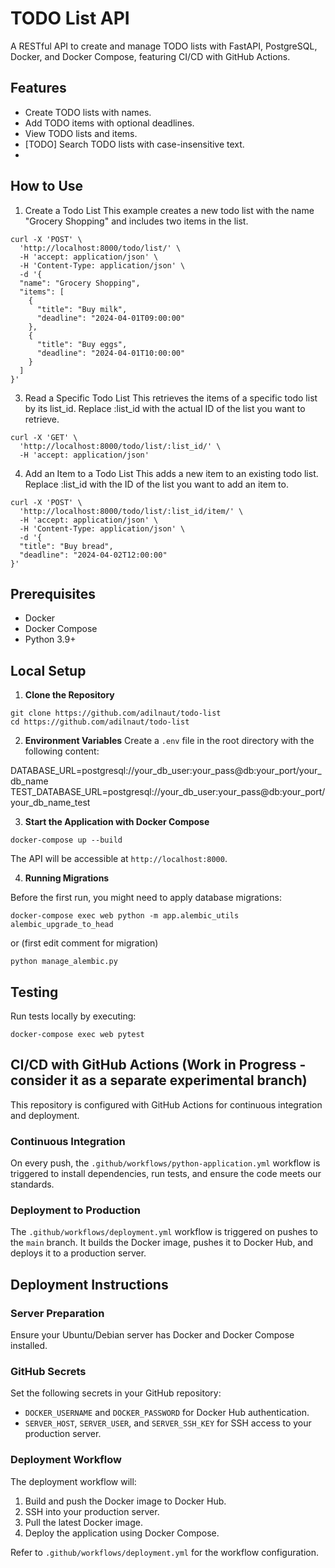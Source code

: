 # TODO List API

A RESTful API to create and manage TODO lists with FastAPI, PostgreSQL, Docker, and Docker Compose, featuring CI/CD with GitHub Actions.

## Features

- Create TODO lists with names.
- Add TODO items with optional deadlines.
- View TODO lists and items.
- [TODO] Search TODO lists with case-insensitive text.
- 
## How to Use

1. Create a Todo List
This example creates a new todo list with the name "Grocery Shopping" and includes two items in the list.

```
curl -X 'POST' \
  'http://localhost:8000/todo/list/' \
  -H 'accept: application/json' \
  -H 'Content-Type: application/json' \
  -d '{
  "name": "Grocery Shopping",
  "items": [
    {
      "title": "Buy milk",
      "deadline": "2024-04-01T09:00:00"
    },
    {
      "title": "Buy eggs",
      "deadline": "2024-04-01T10:00:00"
    }
  ]
}'

```

3. Read a Specific Todo List
This retrieves the items of a specific todo list by its list_id. Replace :list_id with the actual ID of the list you want to retrieve.

```
curl -X 'GET' \
  'http://localhost:8000/todo/list/:list_id/' \
  -H 'accept: application/json'
```

4. Add an Item to a Todo List
This adds a new item to an existing todo list. Replace :list_id with the ID of the list you want to add an item to.

```
curl -X 'POST' \
  'http://localhost:8000/todo/list/:list_id/item/' \
  -H 'accept: application/json' \
  -H 'Content-Type: application/json' \
  -d '{
  "title": "Buy bread",
  "deadline": "2024-04-02T12:00:00"
}'
```



## Prerequisites

- Docker
- Docker Compose
- Python 3.9+

## Local Setup

1. **Clone the Repository**
``` 
git clone https://github.com/adilnaut/todo-list
cd https://github.com/adilnaut/todo-list
```
 
2. **Environment Variables**
Create a `.env` file in the root directory with the following content:

DATABASE_URL=postgresql://your_db_user:your_pass@db:your_port/your_db_name
TEST_DATABASE_URL=postgresql://your_db_user:your_pass@db:your_port/your_db_name_test

3. **Start the Application with Docker Compose**

```
docker-compose up --build
```

The API will be accessible at `http://localhost:8000`.

4. **Running Migrations**

Before the first run, you might need to apply database migrations:

```
docker-compose exec web python -m app.alembic_utils alembic_upgrade_to_head
```

or (first edit comment for migration)

```
python manage_alembic.py 
```

## Testing

Run tests locally by executing:

```
docker-compose exec web pytest
```



## CI/CD with GitHub Actions (Work in Progress - consider it as a separate experimental branch) 

This repository is configured with GitHub Actions for continuous integration and deployment.

### Continuous Integration

On every push, the `.github/workflows/python-application.yml` workflow is triggered to install dependencies, run tests, and ensure the code meets our standards.

### Deployment to Production

The `.github/workflows/deployment.yml` workflow is triggered on pushes to the `main` branch. It builds the Docker image, pushes it to Docker Hub, and deploys it to a production server.

## Deployment Instructions

### Server Preparation

Ensure your Ubuntu/Debian server has Docker and Docker Compose installed.

### GitHub Secrets

Set the following secrets in your GitHub repository:

- `DOCKER_USERNAME` and `DOCKER_PASSWORD` for Docker Hub authentication.
- `SERVER_HOST`, `SERVER_USER`, and `SERVER_SSH_KEY` for SSH access to your production server.

### Deployment Workflow

The deployment workflow will:

1. Build and push the Docker image to Docker Hub.
2. SSH into your production server.
3. Pull the latest Docker image.
4. Deploy the application using Docker Compose.

Refer to `.github/workflows/deployment.yml` for the workflow configuration.


